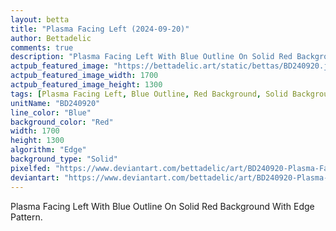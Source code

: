 ```yaml
---
layout: betta
title: "Plasma Facing Left (2024-09-20)"
author: Bettadelic
comments: true
description: "Plasma Facing Left With Blue Outline On Solid Red Background With Edge Pattern."
actpub_featured_image: "https://bettadelic.art/static/bettas/BD240920.jpg"
actpub_featured_image_width: 1700
actpub_featured_image_height: 1300
tags: [Plasma Facing Left, Blue Outline, Red Background, Solid Background Pattern, Edge Pattern, September 2024]
unitName: "BD240920"
line_color: "Blue"
background_color: "Red"
width: 1700
height: 1300
algorithm: "Edge"
background_type: "Solid"
pixelfed: "https://www.deviantart.com/bettadelic/art/BD240920-Plasma-Facing-Left-2024-09-20-1101014820"
deviantart: "https://www.deviantart.com/bettadelic/art/BD240920-Plasma-Facing-Left-2024-09-20-1101014820"
---
```


Plasma Facing Left With Blue Outline On Solid Red Background With Edge Pattern.
